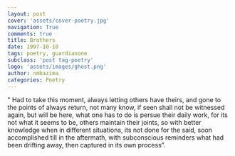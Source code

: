```yaml
---
layout: post
cover: 'assets/cover-poetry.jpg'
navigation: True
comments: true
title: Brothers
date: 1997-10-10
tags: poetry, guardianone
subclass: 'post tag-poetry'
logo: 'assets/images/ghost.png'
author: nmbazima
categories: Poetry
---
```

" Had to take this moment, always letting others have theirs, and gone to the points of always return, not many know, if seen shall not be witnessed again, but will be here, what one has to do is persue their daily work, for its not what it seems to be, others maintain their joints, so with better knowledge when in different situations, its not done for the said, soon accomplished till in the aftermath, with subconscious reminders what had been drifting away, then captured in its own process".